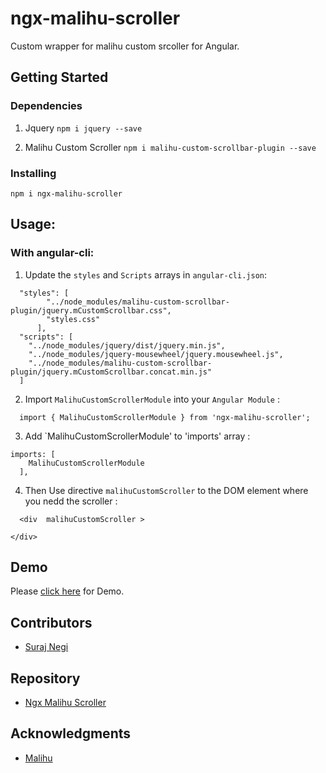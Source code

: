 ﻿# ngx-malihu-scroller

Custom wrapper for malihu custom srcoller for Angular.

## Getting Started


### Dependencies

1. Jquery
  `npm i jquery --save`
  
2. Malihu Custom Scroller
 `npm i malihu-custom-scrollbar-plugin --save`

### Installing
`npm i ngx-malihu-scroller`

## Usage:

### With angular-cli:

1. Update the  `styles` and `Scripts` arrays in `angular-cli.json`:
```
  "styles": [
        "../node_modules/malihu-custom-scrollbar-plugin/jquery.mCustomScrollbar.css",
        "styles.css"
      ],
  "scripts": [
    "../node_modules/jquery/dist/jquery.min.js",
    "../node_modules/jquery-mousewheel/jquery.mousewheel.js",
    "../node_modules/malihu-custom-scrollbar-plugin/jquery.mCustomScrollbar.concat.min.js"
  ]
```
2. Import `MalihuCustomScrollerModule` into your `Angular Module` : 

```
  import { MalihuCustomScrollerModule } from 'ngx-malihu-scroller';
```
3. Add `MalihuCustomScrollerModule' to 'imports' array :

```
imports: [
    MalihuCustomScrollerModule
  ],
```
4. Then Use directive `malihuCustomScroller` to the DOM element where you nedd the scroller :

```
  <div  malihuCustomScroller >
  
</div>
```

## Demo
Please [click here](https://ersurajnegi.github.io/ngxMalihuScrollerDemo/) for Demo.

## Contributors

* [Suraj Negi](https://github.com/ersurajnegi)

## Repository
* [Ngx Malihu Scroller](https://github.com/ersurajnegi/ngx-malihu-scroller)


## Acknowledgments

* [Malihu](http://manos.malihu.gr/jquery-custom-content-scroller)
